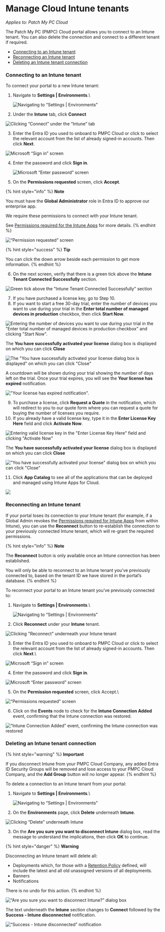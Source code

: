 # Manage Cloud Intune tenants

_Applies to: Patch My PC Cloud_

The Patch My PC (PMPC) Cloud portal allows you to connect to an Intune tenant. You can also delete the connection and connect to a different tenant if required.

* [Connecting to an Intune tenant](manage-cloud-intune-tenants.md#connecting-to-an-intune-tenant)
* [Reconnecting an Intune tenant](manage-cloud-intune-tenants.md#reconnecting-an-intune-tenant)
* [Deleting an Intune tenant connection](manage-cloud-intune-tenants.md#deleting-an-intune-tenant-connection)

### Connecting to an Intune tenant

To connect your portal to a new Intune tenant:

1.  Navigate to **Settings | Environments**.\


    ![Navigating to “Settings | Environments”](../../../_images/image%20%281732%29.png%20"Navigating%20to%20\"Settings%20|%20Environments\"")


2. Under the **Intune** tab, click **Connect**

![Clicking “Connect” under the “Intune” tab](../../../_images/image%20%282701%29.png%20"Clicking%20\"Connect\"%20under%20the%20\"Intune\"%20tab")

3. Enter the Entra ID you used to onboard to PMPC Cloud or click to select the relevant account from the list of already signed-in accounts. Then click **Next**.

![Microsoft “Sign in” screen](../../../_images/image%20%281472%29.png%20"Microsoft%20\"Sign%20in\"%20screen")



4.  Enter the password and click **Sign in**.

    ![Microsoft “Enter password” screen](../../../_images/image%20%281473%29.png%20"Microsoft%20\"Enter%20password\"%20screen")


5. On the **Permissions requested** screen, click **Accept**.

{% hint style="info" %}
**Note**

You must have the **Global Administrator** role in Entra ID to approve our enterprise app.

We require these permissions to connect with your Intune tenant.

See [Permissions required for the Intune Apps](../../cloud-reference/cloud-permissions-reference/permissions-required-for-intune-apps.md) for more details.
{% endhint %}

![“Permission requested” screen](../../../_images/image%20%28341%29.png%20"\"Permission%20requested\"%20screen")

{% hint style="success" %}
**Tip**

You can click the down arrow beside each permission to get more information.
{% endhint %}

6. On the next screen, verify that there is a green tick above the **Intune Tenant Connected Successfully** section.

![Green tick above the &#x22;Intune Tenant Connected Successfully&#x22; section](../../../_images/image%20%282705%29.png%20"Green%20tick%20above%20the%20&#x22;Intune%20Tenant%20Connected%20Successfully&#x22;%20section")

7. If you have purchased a license key, go to Step 10.
8. If you want to start a free 30-day trial, enter the number of devices you want to use during your trial in the **Enter total number of managed devices in production** checkbox, then click **Start Now**.&#x20;

![Entering the number of devices you want to use during your trial in the &#x22;Enter total number of managed devices in production checkbox&#x22; and clicking &#x22;Start Now&#x22;.](../../../_images/image%20%282707%29.png%20"Entering%20the%20number%20of%20devices%20you%20want%20to%20use%20during%20your%20trial%20in%20the%20&#x22;Enter%20total%20number%20of%20managed%20devices%20in%20production%20checkbox&#x22;%20and%20clicking%20&#x22;Start%20Now&#x22;.")

The **You have successfully activated your license** dialog box is displayed on which you can click **Close**

![The &#x22;You have successfully activated your license dialog box is displayed&#x22; on which you can click &#x22;Close&#x22;](../../../_images/image%20%282708%29.png%20"The%20&#x22;You%20have%20successfully%20activated%20your%20license%20dialog%20box%20is%20displayed&#x22;%20on%20which%20you%20can%20click%20&#x22;Close&#x22;")

A countdown will be shown during your trial showing the number of days left on the trial. Once your trial expires, you will see the **Your license has expired** notification.

![&#x22;Your license has expired notification&#x22;.](../../../_images/image%20%282709%29.png%20"&#x22;Your%20license%20has%20expired%20notification&#x22;.")

9. To purchase a license, click **Request a Quote** in the notification, which will redirect to you to our quote form where you can request a quote for buying the number of licenses you require.
10. If you already have a valid license key, type it in the **Enter License Key Here** field and click **Activate Now**.

![Entering valid license key in the &#x22;Enter License Key Here&#x22; field and clicking &#x22;Activate Now&#x22;](../../../_images/image%20%282710%29.png%20"Entering%20valid%20license%20key%20in%20the%20&#x22;Enter%20License%20Key%20Here&#x22;%20field%20and%20clicking%20&#x22;Activate%20Now&#x22;")

The **You have successfully activated your license** dialog box is displayed on which you can click **Close**

![&#x22;You have successfully activated your license&#x22; dialog box on which you can click &#x22;Close&#x22;](../../../_images/image%20%282711%29.png%20"&#x22;You%20have%20successfully%20activated%20your%20license&#x22;%20dialog%20box%20on%20which%20you%20can%20click%20&#x22;Close&#x22;")

11. Click **App Catalog** to see all of the applications that can be deployed and managed using Intune Apps for Cloud.

![](../../../_images/image%20%281736%29.png%20"")

### Reconnecting an Intune tenant

If your portal loses its connection to your Intune tenant (for example, if a Global Admin revokes the [Permissions required for Intune Apps](../../cloud-reference/cloud-permissions-reference/permissions-required-for-intune-apps.md) from within Intune), you can use the **Reconnect** button to re-establish the connection to your previously connected Intune tenant, which will re-grant the required permissions.

{% hint style="info" %}
**Note**

The **Reconnect** button is only available once an Intune connection has been established.

You will only be able to reconnect to an Intune tenant you’ve previously connected to, based on the tenant ID we have stored in the portal’s database.
{% endhint %}

To reconnect your portal to an Intune tenant you’ve previously connected to:

1.  Navigate to **Settings | Environments**.\


    ![Navigating to “Settings | Environments”](../../../_images/image%20%281738%29.png%20"Navigating%20to%20\"Settings%20|%20Environments\"")


2. Click **Reconnect** under your **Intune** tenant.

![Clicking &#x22;Reconnect&#x22; underneath your Intune tenant](../../../_images/image%20%282570%29.png%20"Clicking%20&#x22;Reconnect&#x22;%20underneath%20your%20Intune%20tenant")

3. Enter the Entra ID you used to onboard to PMPC Cloud or click to select the relevant account from the list of already signed-in accounts. Then click **Next**.\


![Microsoft “Sign in” screen](../../../_images/image%20%28772%29.png%20"Microsoft%20\"Sign%20in\"%20screen")

4. Enter the password and click **Sign in**.

![Microsoft “Enter password” screen](../../../_images/image%20%28773%29.png%20"Microsoft%20\"Enter%20password\"%20screen")

5. On the **Permission requested** screen, click Accept.\


![“Permissions requested” screen](../../../_images/image%20%28774%29.png%20"\"Permissions%20requested\"%20screen")



6. Click on the **Events** node to check for the **Intune Connection Added** event, confirming that the Intune connection was restored.

![“Intune Connection Added” event, confirming the Intune connection was restored](../../../_images/image%20%28775%29.png%20"\"Intune%20Connection%20Added\"%20event,%20confirming%20the%20Intune%20connection%20was%20restored")

### Deleting an Intune tenant connection

{% hint style="warning" %}
**Important**

If you disconnect Intune from your PMPC Cloud Company, any added Entra ID Security Groups will be removed and lose access to your PMPC Cloud Company, and the **Add Group** button will no longer appear.
{% endhint %}

To delete a connection to an Intune tenant from your portal:

1.  Navigate to **Settings | Environments**.\


    ![Navigating to “Settings | Environments”](../../../_images/image%20%281686%29.png%20"Navigating%20to%20\"Settings%20|%20Environments\"")


2. On the **Environments** page, click **Delete** underneath **Intune**.

![Clicking “Delete” underneath Intune](../../../_images/image%20%282571%29.png%20"Clicking%20\"Delete\"%20underneath%20Intune")

3. On the **Are you sure you want to disconnect Intune** dialog box, read the message to understand the implications, then click **OK** to continue.

{% hint style="danger" %}
**Warning**

Disconnecting an Intune tenant will delete all:

* Deployments which, for those with a [Retention Policy](../../cloud-deployments/deploying-an-app-using-cloud/cloud-configurations-deployment-tab/retention-policy-deployments.md) defined,  will include the latest and all old unassigned versions of all deployments.
* Banners
* Notifications

There is no undo for this action.
{% endhint %}

![“Are you sure you want to disconnect Intune?” dialog box](../../../_images/image%20%281688%29.png%20"\"Are%20you%20sure%20you%20want%20to%20disconnect%20Intune?\"%20dialog%20box")

The text underneath the **Intune** section changes to **Connect** followed by the **Success - Intune  disconnected** notification.

![“Success - Intune disconnected” notification](../../../_images/image%20%282572%29.png%20"\"Success%20-%20Intune%20disconnected\"%20notification")
